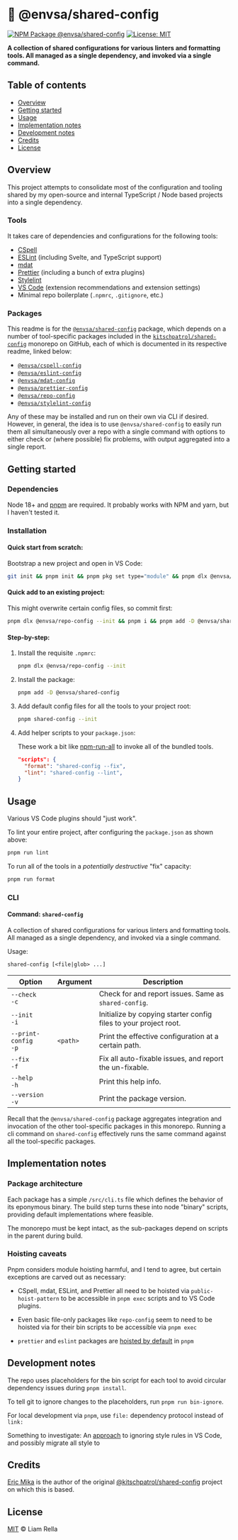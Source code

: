 <!--+ Warning: Content inside HTML comment blocks was generated by mdat and may be overwritten. +-->

<!-- title { prefix: "🔬 " } -->

# 🔬 @envsa/shared-config

<!-- /title -->

<!-- badges -->

[![NPM Package @envsa/shared-config](https://img.shields.io/npm/v/@envsa/shared-config.svg)](https://npmjs.com/package/@envsa/shared-config)
[![License: MIT](https://img.shields.io/badge/License-MIT-yellow.svg)](https://opensource.org/licenses/MIT)

<!-- /badges -->

<!-- description -->

**A collection of shared configurations for various linters and formatting tools. All managed as a single dependency, and invoked via a single command.**

<!-- /description -->

<!-- table-of-contents { depth: 2 } -->

## Table of contents

- [Overview](#overview)
- [Getting started](#getting-started)
- [Usage](#usage)
- [Implementation notes](#implementation-notes)
- [Development notes](#development-notes)
- [Credits](#credits)
- [License](#license)

<!-- /table-of-contents -->

## Overview

This project attempts to consolidate most of the configuration and tooling shared by my open-source and internal TypeScript / Node based projects into a single dependency.

### Tools

It takes care of dependencies and configurations for the following tools:

- [CSpell](https://cspell.org)
- [ESLint](https://eslint.org) (including Svelte, and TypeScript support)
- [mdat](https://github.com/kitschpatrol/mdat)
- [Prettier](https://prettier.io) (including a bunch of extra plugins)
- [Stylelint](https://stylelint.io)
- [VS Code](https://code.visualstudio.com) (extension recommendations and extension settings)
- Minimal repo boilerplate (`.npmrc`, `.gitignore`, etc.)

### Packages

This readme is for the [`@envsa/shared-config`](https://www.npmjs.com/package/@envsa/shared-config) package, which depends on a number of tool-specific packages included in the [`kitschpatrol/shared-config`](https://github.com/kitschpatrol/shared-config) monorepo on GitHub, each of which is documented in its respective readme, linked below:

- [`@envsa/cspell-config`](/packages/cspell-config/readme.md)
- [`@envsa/eslint-config`](/packages/eslint-config/readme.md)
- [`@envsa/mdat-config`](/packages/mdat-config/readme.md)
- [`@envsa/prettier-config`](/packages/prettier-config/readme.md)
- [`@envsa/repo-config`](/packages/repo-config/readme.md)
- [`@envsa/stylelint-config`](/packages/stylelint-config/readme.md)

Any of these may be installed and run on their own via CLI if desired. However, in general, the idea is to use `@envsa/shared-config` to easily run them all simultaneously over a repo with a single command with options to either check or (where possible) fix problems, with output aggregated into a single report.

## Getting started

### Dependencies

Node 18+ and [pnpm](https://pnpm.io) are required. It probably works with NPM and yarn, but I haven't tested it.

### Installation

#### Quick start from scratch:

Bootstrap a new project and open in VS Code:

```sh
git init && pnpm init && pnpm pkg set type="module" && pnpm dlx @envsa/repo-config --init && pnpm add -D @envsa/shared-config && pnpm shared-config --init && pnpm i && code .
```

#### Quick add to an existing project:

This might overwrite certain config files, so commit first:

```sh
pnpm dlx @envsa/repo-config --init && pnpm i && pnpm add -D @envsa/shared-config && pnpm shared-config --init
```

#### Step-by-step:

1. Install the requisite `.npmrc`:

   ```sh
   pnpm dlx @envsa/repo-config --init
   ```

2. Install the package:

   ```sh
   pnpm add -D @envsa/shared-config
   ```

3. Add default config files for all the tools to your project root:

   ```sh
   pnpm shared-config --init
   ```

4. Add helper scripts to your `package.json`:

   These work a bit like [npm-run-all](https://github.com/mysticatea/npm-run-all) to invoke all of the bundled tools.

   ```json
   "scripts": {
     "format": "shared-config --fix",
     "lint": "shared-config --lint",
   }
   ```

## Usage

Various VS Code plugins should "just work".

To lint your entire project, after configuring the `package.json` as shown above:

```sh
pnpm run lint
```

To run all of the tools in a _potentially destructive_ "fix" capacity:

```sh
pnpm run format
```

### CLI

<!-- cli-help cliCommand: 'shared-config' -->

#### Command: `shared-config`

A collection of shared configurations for various linters and formatting tools. All managed as a single dependency, and invoked via a single command.

Usage:

```txt
shared-config [<file|glob> ...]
```

| Option                   | Argument | Description                                                      |
| ------------------------ | -------- | ---------------------------------------------------------------- |
| `--check`<br>`-c`        |          | Check for and report issues. Same as `shared-config`.            |
| `--init`<br>`-i`         |          | Initialize by copying starter config files to your project root. |
| `--print-config`<br>`-p` | `<path>` | Print the effective configuration at a certain path.             |
| `--fix`<br>`-f`          |          | Fix all auto-fixable issues, and report the un-fixable.          |
| `--help`<br>`-h`         |          | Print this help info.                                            |
| `--version`<br>`-v`      |          | Print the package version.                                       |

<!-- /cli-help -->

Recall that the `@envsa/shared-config` package aggregates integration and invocation of the other tool-specific packages in this monorepo. Running a cli command on `shared-config` effectively runs the same command against all the tool-specific packages.

## Implementation notes

### Package architecture

Each package has a simple `/src/cli.ts` file which defines the behavior of its eponymous binary. The build step turns these into node "binary" scripts, providing default implementations where feasible.

The monorepo must be kept intact, as the sub-packages depend on scripts in the parent during build.

### Hoisting caveats

Pnpm considers module hoisting harmful, and I tend to agree, but certain exceptions are carved out as necessary:

- CSpell, mdat, ESLint, and Prettier all need to be hoisted via `public-hoist-pattern` to be accessible in `pnpm exec` scripts and to VS Code plugins.

- Even basic file-only packages like `repo-config` seem to need to be hoisted via for their bin scripts to be accessible via `pnpm exec`

- `prettier` and `eslint` packages are [hoisted by default](https://pnpm.io/npmrc#public-hoist-pattern) in `pnpm`

## Development notes

The repo uses placeholders for the bin script for each tool to avoid circular dependency issues during `pnpm install`.

To tell git to ignore changes to the placeholders, run `pnpm run bin-ignore`.

For local development via `pnpm`, use `file:` dependency protocol instead of `link:`

Something to investigate: An [approach](https://github.com/antfu/eslint-config#vs-code-support-auto-fix) to ignoring style rules in VS Code, and possibly migrate all style to

## Credits

[Eric Mika](https://github.com/kitschpatrol) is the author of the original [@kitschpatrol/shared-config](https://github.com/kitschpatrol/shared-config) project on which this is based.

<!-- license -->

## License

[MIT](license.txt) © Liam Rella

<!-- /license -->
